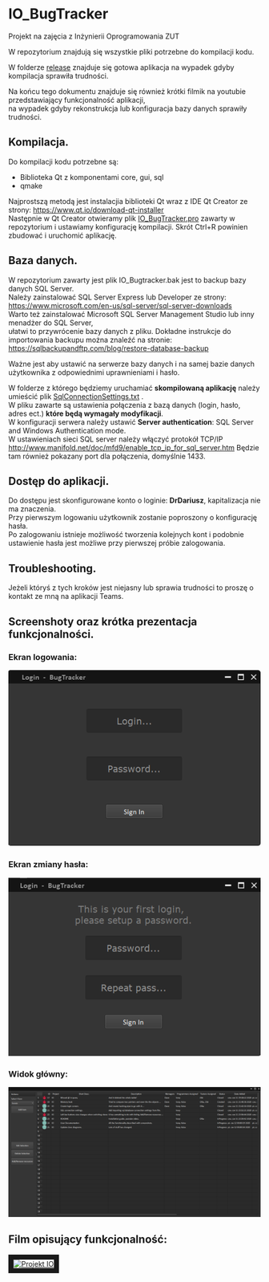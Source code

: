 # IO_BugTracker
 Projekt na zajęcia z Inżynierii Oprogramowania ZUT
 
 W repozytorium znajdują się wszystkie pliki potrzebne do kompilacji kodu.  
 
 W folderze [release](/release) znajduje się gotowa aplikacja na wypadek gdyby kompilacja sprawiła trudności.  

 Na końcu tego dokumentu znajduje się również krótki filmik na youtubie przedstawiający funkcjonalność aplikacji,  
 na wypadek gdyby rekonstrukcja lub konfiguracja bazy danych sprawiły trudności. 

## Kompilacja.
 Do kompilacji kodu potrzebne są:
 - Biblioteka Qt z komponentami core, gui, sql
 - qmake
 
 Najprostszą metodą jest instalacjia biblioteki Qt wraz z IDE Qt Creator ze strony: https://www.qt.io/download-qt-installer  
 Następnie w Qt Creator otwieramy plik [IO_BugTracker\.pro](IO_BugTracker.pro) zawarty w repozytorium i ustawiamy konfigurację kompilacji.
 Skrót Ctrl+R powinien zbudować i uruchomić aplikację.
 
## Baza danych.
 W repozytorium zawarty jest plik IO_Bugtracker.bak jest to backup bazy danych SQL Server.  
 Należy zainstalować SQL Server Express lub Developer ze strony: https://www.microsoft.com/en-us/sql-server/sql-server-downloads  
 Warto też zainstalować Microsoft SQL Server Management Studio lub inny menadżer do SQL Server,  
 ułatwi to przywrócenie bazy danych z pliku.
 Dokładne instrukcje do importowania backupu można znaleźć na stronie: https://sqlbackupandftp.com/blog/restore-database-backup  
 
 Ważne jest aby ustawić na serwerze bazy danych i na samej bazie danych użytkownika z odpowiednimi uprawnieniami i hasło.  
 
 W folderze z którego będziemy uruchamiać **skompilowaną aplikację** należy umieścić plik [SqlConnectionSettings\.txt](SqlConnectionSettings.txt) .  
 W pliku zawarte są ustawienia połączenia z bazą danych (login, hasło, adres ect.) **które będą wymagały modyfikacji**.  
 W konfiguracji serwera należy ustawić **Server authentication**: SQL Server and Windows Authentication mode.  
 W ustawieniach sieci SQL server należy włączyć protokół TCP/IP http://www.manifold.net/doc/mfd9/enable_tcp_ip_for_sql_server.htm
 Będzie tam również pokazany port dla połączenia, domyślnie 1433.
 
## Dostęp do aplikacji.
 Do dostępu jest skonfigurowane konto o loginie: **DrDariusz**, kapitalizacja nie ma znaczenia.  
 Przy pierwszym logowaniu użytkownik zostanie poproszony o konfigurację hasła.  
 Po zalogowaniu istnieje możliwość tworzenia kolejnych kont i podobnie ustawienie hasła jest możliwe przy pierwszej próbie zalogowania.
 
## Troubleshooting.
 Jeżeli któryś z tych kroków jest niejasny lub sprawia trudności to proszę o kontakt ze mną na aplikacji Teams.
 
## Screenshoty oraz krótka prezentacja funkcjonalności.

### Ekran logowania:
![image](screenshots/login.png)

### Ekran zmiany hasła:
![image](screenshots/password_change.png)

### Widok główny:
![image](screenshots/issues.png)

## Film opisujący funkcjonalność:
<a href="http://www.youtube.com/watch?feature=player_embedded&v=wUpJ3oQXcVg
" target="_blank"><img src="http://img.youtube.com/vi/wUpJ3oQXcVg/0.jpg" 
alt="Projekt IO" width="640" height="480" border="10" /></a>


 
 
